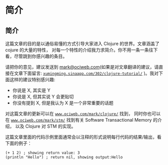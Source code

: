 # 简介

## 简介

这篇文章的目的是以通俗易懂的方式引导大家进入 Clojure 的世界。文章涵盖了 cojure 的大量的特性， 对每一个特性的介绍我力求简介。你不用一条一条往下看，尽管跳到你感兴趣的条目。

请把你的意见，建议发送到 mark@ociweb.com(如果是对文章翻译的建议，请直接在文章下面留言: [`xumingming.sinaapp.com/302/clojure-tutorial/`](http://xumingming.sinaapp.com/302/clojure-tutorial/) )。我对下面这样的建议特别感兴趣:

*   你说是 X, 其实是 Y
*   你说是 X, 但其实说 Y 会更贴切
*   你没有提到 X, 但是我认为 X 是一个非常重要的话题

对这篇文章的更新可以在 [`www.ociweb.com/mark/clojure/`](http://www.ociweb.com/mark/clojure/) 找到， 同时你也可以在 [`www.ociweb.com/mark/stm/`](http://www.ociweb.com/mark/stm/) 找到有关 Software Transactional Memory 的介绍， 以及 Clojure 对 STM 的实现。

这篇文章里面的代码示例里面通常会以注释的形式说明每行代码的结果/输出，看下面的例子：

```
(+ 1 2) ; showing return value: 3
(println "Hello") ; return nil, showing output:Hello 
```
